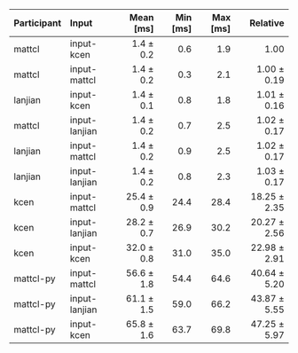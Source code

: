 | Participant | Input | Mean [ms] | Min [ms] | Max [ms] | Relative |
|:---|:---|---:|---:|---:|---:|
| mattcl | input-kcen | 1.4 ± 0.2 | 0.6 | 1.9 | 1.00 |
| mattcl | input-mattcl | 1.4 ± 0.2 | 0.3 | 2.1 | 1.00 ± 0.19 |
| lanjian | input-kcen | 1.4 ± 0.1 | 0.8 | 1.8 | 1.01 ± 0.16 |
| mattcl | input-lanjian | 1.4 ± 0.2 | 0.7 | 2.5 | 1.02 ± 0.17 |
| lanjian | input-mattcl | 1.4 ± 0.2 | 0.9 | 2.5 | 1.02 ± 0.17 |
| lanjian | input-lanjian | 1.4 ± 0.2 | 0.8 | 2.3 | 1.03 ± 0.17 |
| kcen | input-mattcl | 25.4 ± 0.9 | 24.4 | 28.4 | 18.25 ± 2.35 |
| kcen | input-lanjian | 28.2 ± 0.7 | 26.9 | 30.2 | 20.27 ± 2.56 |
| kcen | input-kcen | 32.0 ± 0.8 | 31.0 | 35.0 | 22.98 ± 2.91 |
| mattcl-py | input-mattcl | 56.6 ± 1.8 | 54.4 | 64.6 | 40.64 ± 5.20 |
| mattcl-py | input-lanjian | 61.1 ± 1.5 | 59.0 | 66.2 | 43.87 ± 5.55 |
| mattcl-py | input-kcen | 65.8 ± 1.6 | 63.7 | 69.8 | 47.25 ± 5.97 |

